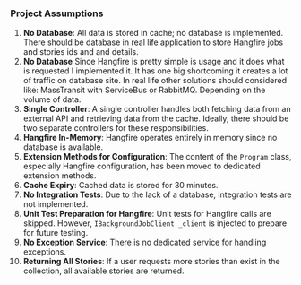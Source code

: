 ### Project Assumptions

1. **No Database**: All data is stored in cache; no database is implemented. There should be database in real life application to store Hangfire jobs and stories ids and and details.
2. **No Database** Since Hangfire is pretty simple is usage and it does what is requested I implemented it. It has one big shortcoming it creates a lot of traffic on database site. In real life other solutions should considered like: MassTransit with ServiceBus or RabbitMQ. Depending on the volume of data.
3. **Single Controller**: A single controller handles both fetching data from an external API and retrieving data from the cache. Ideally, there should be two separate controllers for these responsibilities.
4. **Hangfire In-Memory**: Hangfire operates entirely in memory since no database is available.
5. **Extension Methods for Configuration**: The content of the `Program` class, especially Hangfire configuration, has been moved to dedicated extension methods.
6. **Cache Expiry**: Cached data is stored for 30 minutes.
7. **No Integration Tests**: Due to the lack of a database, integration tests are not implemented.
8. **Unit Test Preparation for Hangfire**: Unit tests for Hangfire calls are skipped. However, `IBackgroundJobClient _client` is injected to prepare for future testing.
9. **No Exception Service**: There is no dedicated service for handling exceptions.
10. **Returning All Stories**: If a user requests more stories than exist in the collection, all available stories are returned.
